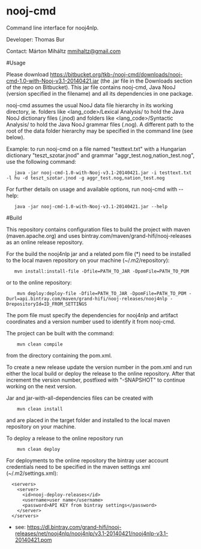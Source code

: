 nooj-cmd
========

Command line interface for nooj4nlp.

Developer:
Thomas Bur

Contact:
Márton Miháltz <mmihaltz@gmail.com>

#Usage

Please download https://bitbucket.org/tkb-/nooj-cmd/downloads/nooj-cmd-1.0-with-Nooj-v3.1-20140421.jar (the .jar file in the Downloads section of the repo on Bitbucket).
This jar file contains nooj-cmd, Java NooJ (version specified in the filename) and all its dependencies in one package.

nooj-cmd assumes the usual NooJ data file hierarchy in its working directory, ie. folders like
<lang_code>/Lexical Analysis/
to hold the Java NooJ dictionary files (.jnod) and folders like
<lang_code>/Syntactic Analysis/
to hold the Java NooJ grammar files (.nog).
A different path to the root of the data folder hierarchy may be specified in the command line (see below).

Example: to run nooj-cmd on a file named "testtext.txt" with a Hungarian dictionary "teszt_szotar.jnod" and grammar "aggr_test.nog,nation_test.nog", use the following command:
```Shell
   java -jar nooj-cmd-1.0-with-Nooj-v3.1-20140421.jar -i testtext.txt -l hu -d teszt_szotar.jnod -g aggr_test.nog,nation_test.nog
```

For further details on usage and available options, run nooj-cmd with --help:
```Shell
   java -jar nooj-cmd-1.0-with-Nooj-v3.1-20140421.jar --help
```

#Build

This repository contains configuration files to build the project with maven (maven.apache.org) and uses bintray.com/maven/grand-hifi/nooj-releases as an online release repository.

For the build the nooj4nlp jar and a related pom file (*) need to be installed to the local maven repository on your machine (~/.m2/repository):
```Shell
   mvn install:install-file -Dfile=PATH_TO_JAR -DpomFile=PATH_TO_POM
```
or to the online repository:
```Shell
	mvn deploy:deploy-file -Dfile=PATH_TO_JAR -DpomFile=PATH_TO_POM -Durl=api.bintray.com/maven/grand-hifi/nooj-releases/nooj4nlp -DrepositoryId=ID_FROM_SETTINGS
```
The pom file must specify the dependencies for nooj4nlp and artifact coordinates and a version number used to identify it from nooj-cmd.

The project can be built with the command:
```Shell
	mvn clean compile
```
from the directory containing the pom.xml.

To create a new release update the version number in the pom.xml and run either the local build or deploy the release to the online repository. After that increment the version number, postfixed with "-SNAPSHOT" to continue working on the next version.

Jar and jar-with-all-dependencies files can be created with
```Shell
	mvn clean install
```
and are placed in the target folder and installed to the local maven repository on your machine.

To deploy a release to the online repository run
```Shell
	mvn clean deploy
```

For deployments to the online repository the bintray user account credentials need to be specified in the maven settings xml (~/.m2/settings.xml):
```
  <servers>
    <server>
      <id>nooj-deploy-releases</id>
      <username>user name</username>
      <password>API KEY from bintray settings</password>
    </server>
  </servers>
```

* see: https://dl.bintray.com/grand-hifi/nooj-releases/net/nooj4nlp/nooj4nlp/v3.1-20140421/nooj4nlp-v3.1-20140421.pom
